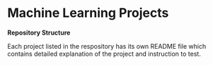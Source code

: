 # Machine Learning Projects

**Repository Structure**

Each project listed in the respository has its own README file which contains detailed explanation of the project and instruction to test.

